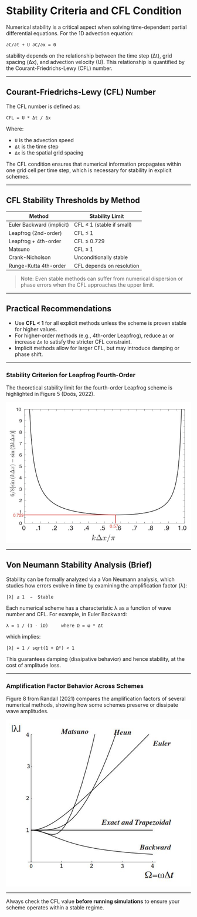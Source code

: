 # Stability Criteria and CFL Condition

Numerical stability is a critical aspect when solving time-dependent partial differential equations. For the 1D advection equation:

    ∂C/∂t + U ∂C/∂x = 0

stability depends on the relationship between the time step (Δt), grid spacing (Δx), and advection velocity (U). This relationship is quantified by the Courant-Friedrichs-Lewy (CFL) number.

---

## Courant-Friedrichs-Lewy (CFL) Number

The CFL number is defined as:

    CFL = U * Δt / Δx

Where:
- `U` is the advection speed
- `Δt` is the time step
- `Δx` is the spatial grid spacing

The CFL condition ensures that numerical information propagates within one grid cell per time step, which is necessary for stability in explicit schemes.

---

## CFL Stability Thresholds by Method

| Method                    | Stability Limit          |
|--------------------------|--------------------------|
| Euler Backward (implicit)| CFL ≤ 1 (stable if small)|
| Leapfrog (2nd-order)     | CFL ≤ 1                  |
| Leapfrog + 4th-order     | CFL ≤ 0.729              |
| Matsuno                  | CFL ≤ 1                  |
| Crank-Nicholson          | Unconditionally stable   |
| Runge-Kutta 4th-order    | CFL depends on resolution|

> Note: Even stable methods can suffer from numerical dispersion or phase errors when the CFL approaches the upper limit.

---

## Practical Recommendations
- Use **CFL < 1** for all explicit methods unless the scheme is proven stable for higher values.
- For higher-order methods (e.g., 4th-order Leapfrog), reduce `Δt` or increase `Δx` to satisfy the stricter CFL constraint.
- Implicit methods allow for larger CFL, but may introduce damping or phase shift.

---
### Stability Criterion for Leapfrog Fourth-Order

The theoretical stability limit for the fourth-order Leapfrog scheme is highlighted in Figure 5 (Doös, 2022).

![Figura 5 - Stability criterion curve showing minimum CFL ≈ 0.729 (Doös, 2022)](images/figura5_stability.png)

---

## Von Neumann Stability Analysis (Brief)
Stability can be formally analyzed via a Von Neumann analysis, which studies how errors evolve in time by examining the amplification factor (λ):

    |λ| ≤ 1  →  Stable

Each numerical scheme has a characteristic λ as a function of wave number and CFL. For example, in Euler Backward:

    λ = 1 / (1 - iΩ)     where Ω = ω * Δt

which implies:

    |λ| = 1 / sqrt(1 + Ω²) < 1

This guarantees damping (dissipative behavior) and hence stability, at the cost of amplitude loss.

---
### Amplification Factor Behavior Across Schemes

Figure 8 from Randall (2021) compares the amplification factors of several numerical methods, showing how some schemes preserve or dissipate wave amplitudes.

![Figura 8 - Amplification factor |λ| as a function of Ω (Randall, 2021)](images/figura8_amplification.png)

---

Always check the CFL value **before running simulations** to ensure your scheme operates within a stable regime.


